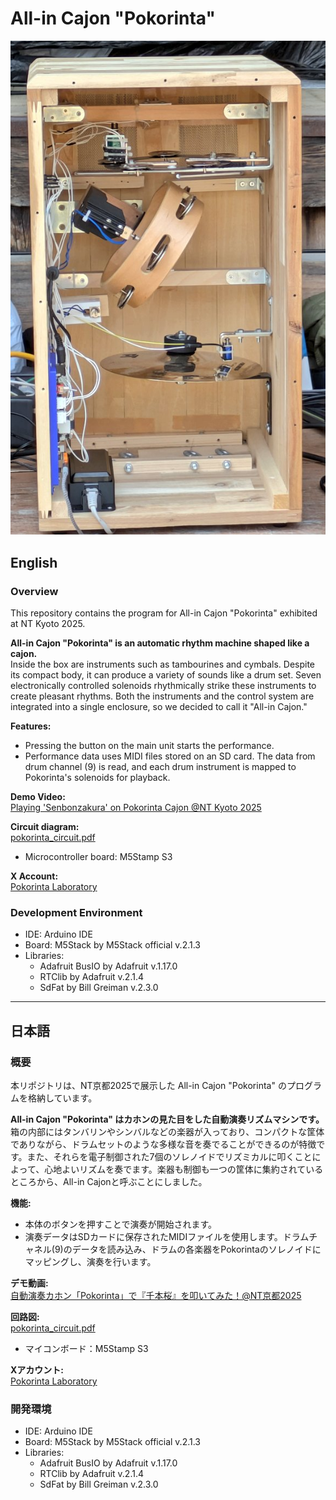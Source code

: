 # All-in Cajon "Pokorinta"

![Pokorinta](pokorinta.png)

## English

### Overview
This repository contains the program for All-in Cajon "Pokorinta" exhibited at NT Kyoto 2025.

**All-in Cajon "Pokorinta" is an automatic rhythm machine shaped like a cajon.**  
Inside the box are instruments such as tambourines and cymbals. Despite its compact body, it can produce a variety of sounds like a drum set. Seven electronically controlled solenoids rhythmically strike these instruments to create pleasant rhythms. Both the instruments and the control system are integrated into a single enclosure, so we decided to call it "All-in Cajon."

**Features:**
- Pressing the button on the main unit starts the performance.
- Performance data uses MIDI files stored on an SD card. The data from drum channel (9) is read, and each drum instrument is mapped to Pokorinta's solenoids for playback.

**Demo Video:**  
[Playing 'Senbonzakura' on Pokorinta Cajon @NT Kyoto 2025](https://youtu.be/M3PQvyEZkvs?si=6jQbiOPsckav4VGM)

**Circuit diagram:**  
[pokorinta_circuit.pdf](pokorinta_circuit.pdf)
- Microcontroller board: M5Stamp S3

**X Account:**  
[Pokorinta Laboratory](https://x.com/tobu_8_kaeru)

### Development Environment
- IDE: Arduino IDE
- Board: M5Stack by M5Stack official v.2.1.3
- Libraries:
  - Adafruit BusIO by Adafruit v.1.17.0
  - RTClib by Adafruit v.2.1.4
  - SdFat by Bill Greiman v.2.3.0

---

## 日本語

### 概要
本リポジトリは、NT京都2025で展示した All-in Cajon "Pokorinta" のプログラムを格納しています。

**All-in Cajon "Pokorinta" はカホンの見た目をした自動演奏リズムマシンです。** 箱の内部にはタンバリンやシンバルなどの楽器が入っており、コンパクトな筐体でありながら、ドラムセットのような多様な音を奏でることができるのが特徴です。また、それらを電子制御された7個のソレノイドでリズミカルに叩くことによって、心地よいリズムを奏でます。楽器も制御も一つの筐体に集約されているところから、All-in Cajonと呼ぶことにしました。

**機能:**
- 本体のボタンを押すことで演奏が開始されます。
- 演奏データはSDカードに保存されたMIDIファイルを使用します。ドラムチャネル(9)のデータを読み込み、ドラムの各楽器をPokorintaのソレノイドにマッピングし、演奏を行います。

**デモ動画:**  
[自動演奏カホン「Pokorinta」で『千本桜』を叩いてみた！@NT京都2025](https://youtu.be/M3PQvyEZkvs?si=6jQbiOPsckav4VGM)

**回路図:**  
[pokorinta_circuit.pdf](pokorinta_circuit.pdf)
- マイコンボード：M5Stamp S3

**Xアカウント:**  
[Pokorinta Laboratory](https://x.com/tobu_8_kaeru)

### 開発環境
- IDE: Arduino IDE
- Board: M5Stack by M5Stack official v.2.1.3
- Libraries:
  - Adafruit BusIO by Adafruit v.1.17.0
  - RTClib by Adafruit v.2.1.4
  - SdFat by Bill Greiman v.2.3.0
